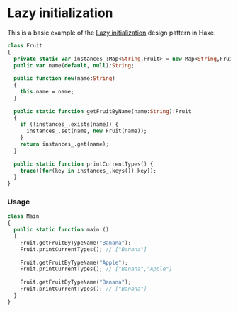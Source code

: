 # Lazy initialization 

This is a basic example of the [Lazy initialization](https://en.wikipedia.org/wiki/Lazy_initialization) design pattern in Haxe.

```haxe
class Fruit 
{
  private static var instances_:Map<String,Fruit> = new Map<String,Fruit>();
  public var name(default, null):String;
 
  public function new(name:String)
  {
    this.name = name;
  }
 
  public static function getFruitByName(name:String):Fruit
  {
    if (!instances_.exists(name)) {
      instances_.set(name, new Fruit(name));
    }
    return instances_.get(name);
  }
  
  public static function printCurrentTypes() {
    trace([for(key in instances_.keys()) key]);
  }
}
```

### Usage
  
```haxe
class Main 
{
  public static function main () 
  {
    Fruit.getFruitByTypeName("Banana");
    Fruit.printCurrentTypes(); // ["Banana"]
 
    Fruit.getFruitByTypeName("Apple");
    Fruit.printCurrentTypes(); // ["Banana","Apple"]
 
    Fruit.getFruitByTypeName("Banana");
    Fruit.printCurrentTypes(); // ["Banana"]
  }
}
```
